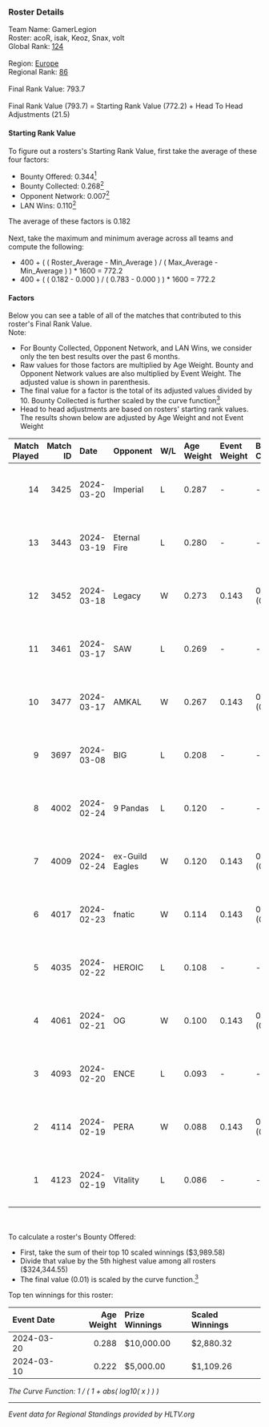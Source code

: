 ### Roster Details<br />
Team Name: GamerLegion<br />
Roster: acoR, isak, Keoz, Snax, volt<br />
Global Rank: [124](../standings_global.md)<br />
<br />
Region: [Europe]( ../standings_europe.md)<br />
Regional Rank: [86]( ../standings_europe.md)<br />
<br />
Final Rank Value:  793.7<br />
<br />
Final Rank Value (793.7) = Starting Rank Value (772.2) + Head To Head Adjustments (21.5)<br />

#### Starting Rank Value<br />
To figure out a rosters's Starting Rank Value, first take the average of these four factors:<br />
- Bounty Offered: 0.344[<sup>1</sup>](#table2)
- Bounty Collected: 0.268[<sup>2</sup>](#table1)
- Opponent Network: 0.007[<sup>2</sup>](#table1)
- LAN Wins: 0.110[<sup>2</sup>](#table1)

The average of these factors is 0.182<br />
<br />
Next, take the maximum and minimum average across all teams and compute the following:<br />
- 400 + ( ( Roster_Average - Min_Average ) / ( Max_Average - Min_Average ) ) * 1600 = 772.2
- 400 + ( ( 0.182 - 0.000 ) / ( 0.783 - 0.000 ) ) * 1600 = 772.2


#### Factors<br />
Below you can see a table of all of the matches that contributed to this roster's Final Rank Value.<br />
Note:<br />

- For Bounty Collected, Opponent Network, and LAN Wins, we consider only the ten best results over the past 6 months.
- Raw values for those factors are multiplied by Age Weight. Bounty and Opponent Network values are also multiplied by Event Weight. The adjusted value is shown in parenthesis.
- The final value for a factor is the total of its adjusted values divided by 10. Bounty Collected is further scaled by the curve function[<sup>3</sup>](#curveFunction)
- Head to head adjustments are based on rosters' starting rank values. The results shown below are adjusted by Age Weight and not Event Weight
<span id="table1"></span><br />


| Match Played | Match ID | Date       | Opponent        | W/L | Age Weight | Event Weight | Bounty Collected | Opponent Network | LAN Wins  | H2H Adj. | Roster                       |
| -: | -: | :- | :- | :- | :- | :- | :- | :- | :- | -: | :- |
|           14 |     3425 | 2024-03-20 | Imperial        | L   | 0.287      | -            | -                | -                | -         |    -0.61 | acoR, isak, Keoz, Snax, volt |
|           13 |     3443 | 2024-03-19 | Eternal Fire    | L   | 0.280      | -            | -                | -                | -         |    -0.06 | acoR, isak, Keoz, Snax, volt |
|           12 |     3452 | 2024-03-18 | Legacy          | W   | 0.273      | 0.143        | 0.122 (0.005)    | 0.643 (0.025)    | 1 (0.273) |     6.80 | acoR, isak, Keoz, Snax, volt |
|           11 |     3461 | 2024-03-17 | SAW             | L   | 0.269      | -            | -                | -                | -         |    -0.84 | acoR, isak, Keoz, Snax, volt |
|           10 |     3477 | 2024-03-17 | AMKAL           | W   | 0.267      | 0.143        | 0.130 (0.005)    | 0.475 (0.018)    | 1 (0.267) |     7.42 | acoR, isak, Keoz, Snax, volt |
|            9 |     3697 | 2024-03-08 | BIG             | L   | 0.208      | -            | -                | -                | -         |    -0.33 | acoR, isak, Keoz, Snax, volt |
|            8 |     4002 | 2024-02-24 | 9 Pandas        | L   | 0.120      | -            | -                | -                | -         |    -0.85 | acoR, isak, Keoz, Snax, volt |
|            7 |     4009 | 2024-02-24 | ex-Guild Eagles | W   | 0.120      | 0.143        | 0.007 (0.000)    | 0.219 (0.004)    | 1 (0.120) |     2.08 | acoR, isak, Keoz, Snax, volt |
|            6 |     4017 | 2024-02-23 | fnatic          | W   | 0.114      | 0.143        | 0.371 (0.006)    | 0.708 (0.012)    | 1 (0.114) |     3.55 | acoR, isak, Keoz, Snax, volt |
|            5 |     4035 | 2024-02-22 | HEROIC          | L   | 0.108      | -            | -                | -                | -         |    -0.04 | acoR, isak, Keoz, Snax, volt |
|            4 |     4061 | 2024-02-21 | OG              | W   | 0.100      | 0.143        | 0.139 (0.002)    | 0.128 (0.002)    | 1 (0.100) |     2.45 | acoR, isak, Keoz, Snax, volt |
|            3 |     4093 | 2024-02-20 | ENCE            | L   | 0.093      | -            | -                | -                | -         |    -0.06 | acoR, isak, Keoz, Snax, volt |
|            2 |     4114 | 2024-02-19 | PERA            | W   | 0.088      | 0.143        | 0.048 (0.001)    | 0.453 (0.006)    | 1 (0.088) |     1.95 | acoR, isak, Keoz, Snax, volt |
|            1 |     4123 | 2024-02-19 | Vitality        | L   | 0.086      | -            | -                | -                | -         |    -0.01 | acoR, isak, Keoz, Snax, volt |

<br />
<span id="table2"></span><br />
To calculate a roster's Bounty Offered:<br />

- First, take the sum of their top 10 scaled winnings ($3,989.58)
- Divide that value by the 5th highest value among all rosters ($324,344.55)
- The final value (0.01) is scaled by the curve function.[<sup>3</sup>](#curveFunction)

Top ten winnings for this roster:<br />

| Event Date | Age Weight | Prize Winnings | Scaled Winnings |
| :- | -: | :- | :- |
| 2024-03-20 |      0.288 | $10,000.00     | $2,880.32       |
| 2024-03-10 |      0.222 | $5,000.00      | $1,109.26       |


<span id="curveFunction"></span>_The Curve Function: 1 / ( 1 + abs( log10( x ) ) )_<br />

---
_Event data for Regional Standings provided by HLTV.org_<br />
